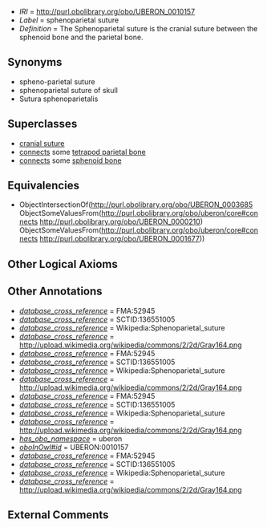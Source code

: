  * *IRI* = http://purl.obolibrary.org/obo/UBERON_0010157
 * *Label* = sphenoparietal suture
 * *Definition* = The Sphenoparietal suture is the cranial suture between the sphenoid bone and the parietal bone.

## Synonyms

 * spheno-parietal suture
 * sphenoparietal suture of skull
 * Sutura sphenoparietalis

## Superclasses

 * [cranial suture](../../UBERON/85/UBERON_0003685.md)
 * [connects](../../ts/core#connects.md) some [tetrapod parietal bone](../../UBERON/10/UBERON_0000210.md)
 * [connects](../../ts/core#connects.md) some [sphenoid bone](../../UBERON/77/UBERON_0001677.md)

## Equivalencies

 * ObjectIntersectionOf(<http://purl.obolibrary.org/obo/UBERON_0003685> ObjectSomeValuesFrom(<http://purl.obolibrary.org/obo/uberon/core#connects> <http://purl.obolibrary.org/obo/UBERON_0000210>) ObjectSomeValuesFrom(<http://purl.obolibrary.org/obo/uberon/core#connects> <http://purl.obolibrary.org/obo/UBERON_0001677>))

## Other Logical Axioms


## Other Annotations

 * *[database_cross_reference](../../ef/oboInOwl#hasDbXref.md)* = FMA:52945
 * *[database_cross_reference](../../ef/oboInOwl#hasDbXref.md)* = SCTID:136551005
 * *[database_cross_reference](../../ef/oboInOwl#hasDbXref.md)* = Wikipedia:Sphenoparietal_suture
 * *[database_cross_reference](../../ef/oboInOwl#hasDbXref.md)* = http://upload.wikimedia.org/wikipedia/commons/2/2d/Gray164.png
 * *[database_cross_reference](../../ef/oboInOwl#hasDbXref.md)* = FMA:52945
 * *[database_cross_reference](../../ef/oboInOwl#hasDbXref.md)* = SCTID:136551005
 * *[database_cross_reference](../../ef/oboInOwl#hasDbXref.md)* = Wikipedia:Sphenoparietal_suture
 * *[database_cross_reference](../../ef/oboInOwl#hasDbXref.md)* = http://upload.wikimedia.org/wikipedia/commons/2/2d/Gray164.png
 * *[database_cross_reference](../../ef/oboInOwl#hasDbXref.md)* = FMA:52945
 * *[database_cross_reference](../../ef/oboInOwl#hasDbXref.md)* = SCTID:136551005
 * *[database_cross_reference](../../ef/oboInOwl#hasDbXref.md)* = Wikipedia:Sphenoparietal_suture
 * *[database_cross_reference](../../ef/oboInOwl#hasDbXref.md)* = http://upload.wikimedia.org/wikipedia/commons/2/2d/Gray164.png
 * *[has_obo_namespace](../../ce/oboInOwl#hasOBONamespace.md)* = uberon
 * *[oboInOwl#id](../../id/oboInOwl#id.md)* = UBERON:0010157
 * *[database_cross_reference](../../ef/oboInOwl#hasDbXref.md)* = FMA:52945
 * *[database_cross_reference](../../ef/oboInOwl#hasDbXref.md)* = SCTID:136551005
 * *[database_cross_reference](../../ef/oboInOwl#hasDbXref.md)* = Wikipedia:Sphenoparietal_suture
 * *[database_cross_reference](../../ef/oboInOwl#hasDbXref.md)* = http://upload.wikimedia.org/wikipedia/commons/2/2d/Gray164.png

## External Comments

